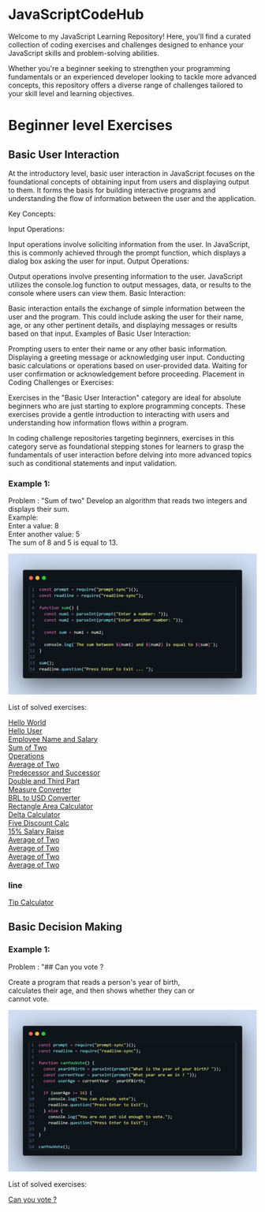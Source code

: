 # JavaScriptCodeHub

Welcome to my JavaScript Learning Repository! Here, you'll find a curated collection of coding exercises and challenges designed to enhance your JavaScript skills and problem-solving abilities.

Whether you're a beginner seeking to strengthen your programming fundamentals or an experienced developer looking to tackle more advanced concepts, this repository offers a diverse range of challenges tailored to your skill level and learning objectives.

# Beginner level Exercises

## Basic User Interaction

At the introductory level, basic user interaction in JavaScript focuses on the foundational concepts of obtaining input from users and displaying output to them. It forms the basis for building interactive programs and understanding the flow of information between the user and the application.

Key Concepts:

Input Operations:

Input operations involve soliciting information from the user. In JavaScript, this is commonly achieved through the prompt function, which displays a dialog box asking the user for input.
Output Operations:

Output operations involve presenting information to the user. JavaScript utilizes the console.log function to output messages, data, or results to the console where users can view them.
Basic Interaction:

Basic interaction entails the exchange of simple information between the user and the program. This could include asking the user for their name, age, or any other pertinent details, and displaying messages or results based on that input.
Examples of Basic User Interaction:

Prompting users to enter their name or any other basic information.
Displaying a greeting message or acknowledging user input.
Conducting basic calculations or operations based on user-provided data.
Waiting for user confirmation or acknowledgement before proceeding.
Placement in Coding Challenges or Exercises:

Exercises in the "Basic User Interaction" category are ideal for absolute beginners who are just starting to explore programming concepts. These exercises provide a gentle introduction to interacting with users and understanding how information flows within a program.

In coding challenge repositories targeting beginners, exercises in this category serve as foundational stepping stones for learners to grasp the fundamentals of user interaction before delving into more advanced topics such as conditional statements and input validation.

### Example 1: 

Problem : "Sum of two"
Develop an algorithm that reads two integers and displays their sum.<br>
Example:<br>
Enter a value: 8 <br>
Enter another value: 5 <br>
The sum of 8 and 5 is equal to 13. <br>

![Basic Sequence:](https://github.com/davi-p-oliveira-11/JavaScriptCodeHub/blob/main/Images/basic%20sequences.png)<br>

List of solved exercises:

[Hello World](https://github.com/davi-p-oliveira-11/JavaScriptCodeHub/tree/main/Challenges/HelloWorld)<br>
[Hello User](https://github.com/davi-p-oliveira-11/JavaScriptCodeHub/tree/main/Challenges/HelloUser)<br>
[Employee Name and Salary](https://github.com/davi-p-oliveira-11/JavaScriptCodeHub/tree/main/Challenges/EmployeeName)<br>
[Sum of Two](https://github.com/davi-p-oliveira-11/JavaScriptCodeHub/tree/main/Challenges/SumofTwo)<br>
[Operations](https://github.com/davi-p-oliveira-11/JavaScriptCodeHub/tree/main/Challenges/Operations)<br>
[Average of Two](https://github.com/davi-p-oliveira-11/JavaScriptCodeHub/tree/main/Challenges/Average-of-Two)<br>
[Predecessor and Successor](https://github.com/davi-p-oliveira-11/JavaScriptCodeHub/tree/main/Challenges/Predecessor-Succesor)<br>
[Double and Third Part](https://github.com/davi-p-oliveira-11/JavaScriptCodeHub/tree/main/Challenges/Double-Third)<br>
[Measure Converter](https://github.com/davi-p-oliveira-11/JavaScriptCodeHub/tree/main/Challenges/Measure-Converter)<br>
[BRL to USD Converter](https://github.com/davi-p-oliveira-11/JavaScriptCodeHub/tree/main/Challenges/brl-to-dollar)<br>
[Rectangle Area Calculator ](https://github.com/davi-p-oliveira-11/JavaScriptCodeHub/tree/main/Challenges/Rectangle-Calc)<br>
[Delta Calculator](https://github.com/davi-p-oliveira-11/JavaScriptCodeHub/tree/main/Challenges/DeltaCalculator)<br>
[Five Discount Calc](https://github.com/davi-p-oliveira-11/JavaScriptCodeHub/tree/main/Challenges/Five-Discount)<br>
[15% Salary Raise ](https://github.com/davi-p-oliveira-11/JavaScriptCodeHub/tree/main/Challenges/Average-of-Two)<br>
[Average of Two](https://github.com/davi-p-oliveira-11/JavaScriptCodeHub/tree/main/Challenges/Average-of-Two)<br>
[Average of Two](https://github.com/davi-p-oliveira-11/JavaScriptCodeHub/tree/main/Challenges/Average-of-Two)<br>
[Average of Two](https://github.com/davi-p-oliveira-11/JavaScriptCodeHub/tree/main/Challenges/Average-of-Two)<br>
[Average of Two](https://github.com/davi-p-oliveira-11/JavaScriptCodeHub/tree/main/Challenges/Average-of-Two)<br>

### line
[Tip Calculator](https://github.com/davi-p-oliveira-11/JavaScriptCodeHub/tree/main/Challenges/Tip-Calculator)<br>

## Basic Decision Making

### Example 1: 

Problem : "## Can you vote ?

Create a program that reads a person's year of birth,<br>
calculates their age, and then shows whether they can or <br>cannot vote.

![Basic Decision Making:](https://github.com/davi-p-oliveira-11/JavaScriptCodeHub/blob/main/Images/code-snapshot.png)<br>

List of solved exercises:

[Can you vote ?](https://github.com/davi-p-oliveira-11/JavaScriptCodeHub/tree/main/Challenges/Can-you-vote)<br>
